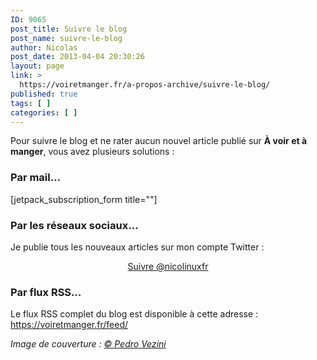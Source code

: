```yaml
---
ID: 9065
post_title: Suivre le blog
post_name: suivre-le-blog
author: Nicolas
post_date: 2013-04-04 20:30:26
layout: page
link: >
  https://voiretmanger.fr/a-propos-archive/suivre-le-blog/
published: true
tags: [ ]
categories: [ ]
---
```

Pour suivre le blog et ne rater aucun nouvel article publié sur <strong>À voir et à manger</strong>, vous avez plusieurs solutions :

<h3>Par mail…</h3>

[jetpack_subscription_form title=""]

<h3>Par les réseaux sociaux…</h3>

Je publie tous les nouveaux articles sur mon compte Twitter :

<div style="text-align:center;"><a href="https://twitter.com/nicolinuxfr" class="twitter-follow-button" data-show-count="false" data-lang="fr" data-size="large">Suivre @nicolinuxfr</a>
<script>!function(d,s,id){var js,fjs=d.getElementsByTagName(s)[0];if(!d.getElementById(id)){js=d.createElement(s);js.id=id;js.src="//platform.twitter.com/widgets.js";fjs.parentNode.insertBefore(js,fjs);}}(document,"script","twitter-wjs");</script>
</div>

<h3>Par flux RSS…</h3>

Le flux RSS complet du blog est disponible à cette adresse : <a href="https://voiretmanger.fr/feed/">https://voiretmanger.fr/feed/</a>

<em>Image de couverture : <a href="http://www.flickr.com/photos/pedrovezini/4779131495/">© Pedro Vezini</a></em>